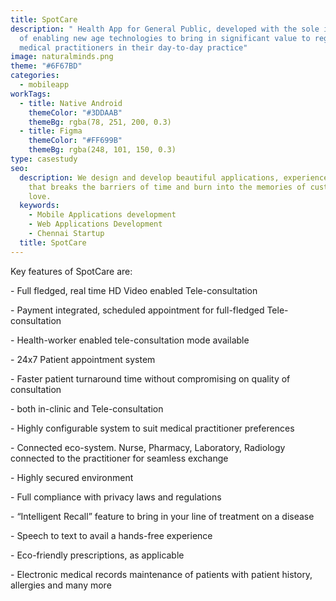 ```yaml
---
title: SpotCare
description: " Health App for General Public, developed with the sole intention
  of enabling new age technologies to bring in significant value to registered
  medical practitioners in their day-to-day practice"
image: naturalminds.png
theme: "#6F67BD"
categories:
  - mobileapp
workTags:
  - title: Native Android
    themeColor: "#3DDAAB"
    themeBg: rgba(78, 251, 200, 0.3)
  - title: Figma
    themeColor: "#FF699B"
    themeBg: rgba(248, 101, 150, 0.3)
type: casestudy
seo:
  description: We design and develop beautiful applications, experience and brands
    that breaks the barriers of time and burn into the memories of customers
    love.
  keywords:
    - Mobile Applications development
    - Web Applications Development
    - Chennai Startup
  title: SpotCare
---
```

Key features of SpotCare are:

\- Full fledged, real time HD Video enabled Tele-consultation

\- Payment integrated, scheduled appointment for full-fledged Tele-consultation

\- Health-worker enabled tele-consultation mode available

\- 24x7 Patient appointment system

\- Faster patient turnaround time without compromising on quality of consultation 

\- both in-clinic and Tele-consultation

\- Highly configurable system to suit medical practitioner preferences

\- Connected eco-system. Nurse, Pharmacy, Laboratory, Radiology connected to the practitioner for seamless exchange

\- Highly secured environment

\- Full compliance with privacy laws and regulations

\- “Intelligent Recall” feature to bring in your line of treatment on a disease

\- Speech to text to avail a hands-free experience

\- Eco-friendly prescriptions, as applicable

\- Electronic medical records maintenance of patients with patient history, allergies and many more